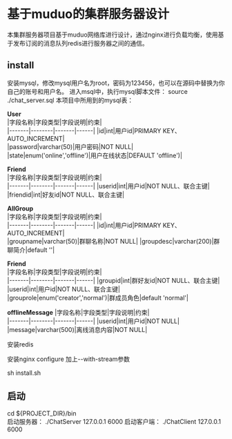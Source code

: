 # 基于muduo的集群服务器设计

本集群服务器项目基于muduo网络库进行设计，通过nginx进行负载均衡，使用基于发布订阅的消息队列redis进行服务器之间的通信。

## install
安装mysql，修改mysql用户名为root，密码为123456，也可以在源码中替换为你自己的账号和用户名。  进入msql中，执行mysql脚本文件： source ./chat_server.sql
本项目中所用到的mysql表：  

**User**  
|字段名称|字段类型|字段说明|约束|  
|-------|--------|-------|------|
|id|int|用户id|PRIMARY KEY、AUTO_INCREMENT|  
|password|varchar(50)|用户密码|NOT NULL|  
|state|enum('online','offline')|用户在线状态|DEFAULT 'offline')|    
  
**Friend**  
|字段名称|字段类型|字段说明|约束|  
|-------|--------|-------|------|
|userid|int|用户id|NOT NULL、联合主键|  
|friendid|int|好友id|NOT NULL、联合主键|  
   
**AllGroup**  
|字段名称|字段类型|字段说明|约束|  
|-------|--------|-------|------|
|id|int|用户id|PRIMARY KEY、AUTO_INCREMENT|  
|groupname|varchar(50)|群聊名称|NOT NULL| 
|groupdesc|varchar(200)|群聊简介|default ''| 
  
**Friend**  
|字段名称|字段类型|字段说明|约束|  
|-------|--------|-------|------|
|groupid|int|群好友id|NOT NULL、联合主键|
|userid|int|用户id|NOT NULL、联合主键|    
|grouprole|enum('creator','normal')|群成员角色|default 'normal'|
  
**offlineMessage**
 |字段名称|字段类型|字段说明|约束|  
 |-------|--------|-------|------|
|userid|int|用户id|NOT NULL|    
|message|varchar(500)|离线消息内容|NOT NULL|

安装redis   

安装nginx
configure 加上--with-stream参数

sh install.sh

## 启动
cd ${PROJECT_DIR}/bin  
启动服务器： ./ChatServer   127.0.0.1 6000
启动客户端： ./ChatClient   127.0.0.1 6000



